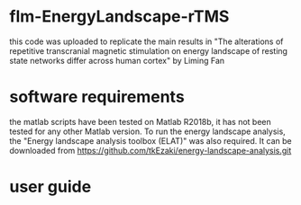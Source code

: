 # flm-EnergyLandscape-rTMS
this code was uploaded to replicate the main results in "The alterations of repetitive transcranial magnetic stimulation on energy landscape of resting state networks differ across human cortex" by Liming Fan
# software requirements
the matlab scripts have been tested on Matlab R2018b, it has not been tested for any other Matlab version.
To run the energy landscape analysis, the "Energy landscape analysis toolbox (ELAT)" was also required. It can be downloaded from https://github.com/tkEzaki/energy-landscape-analysis.git
# user guide
